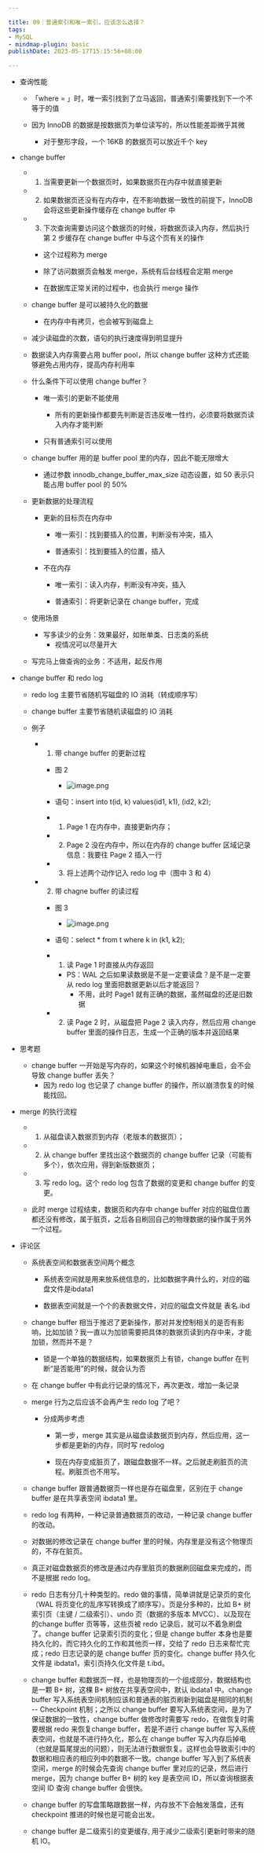 ```yaml
---

title: 09｜普通索引和唯一索引，应该怎么选择？
tags:
- MySQL
- mindmap-plugin: basic
publishDate: 2023-05-17T15:15:56+08:00

---
```


- 查询性能

    - 「where = 」时，唯一索引找到了立马返回，普通索引需要找到下一个不等于的值


    - 因为 InnoDB 的数据是按数据页为单位读写的，所以性能差距微乎其微
        - 对于整形字段，一个 16KB 的数据页可以放近千个 key

- change buffer

    - 1. 当需要更新一个数据页时，如果数据页在内存中就直接更新


    - 2. 如果数据页还没有在内存中，在不影响数据一致性的前提下，InnoDB 会将这些更新操作缓存在 change buffer 中


    - 3. 下次查询需要访问这个数据页的时候，将数据页读入内存，然后执行第 2 步缓存在 change buffer 中与这个页有关的操作

        - 这个过程称为 merge


        - 除了访问数据页会触发 merge，系统有后台线程会定期 merge


        - 在数据库正常关闭的过程中，也会执行 merge 操作


    - change buffer 是可以被持久化的数据
        - 在内存中有拷贝，也会被写到磁盘上


    - 减少读磁盘的次数，语句的执行速度得到明显提升


    - 数据读入内存需要占用 buffer pool，所以 change buffer 这种方式还能够避免占用内存，提高内存利用率


    - 什么条件下可以使用 change buffer？

        - 唯一索引的更新不能使用
            - 所有的更新操作都要先判断是否违反唯一性约，必须要将数据页读入内存才能判断


        - 只有普通索引可以使用


    - change buffer 用的是 buffer pool 里的内存，因此不能无限增大
        - 通过参数 innodb_change_buffer_max_size 动态设置，如 50 表示只能占用 buffer pool 的 50%


    - 更新数据的处理流程

        - 更新的目标页在内存中

            - 唯一索引：找到要插入的位置，判断没有冲突，插入


            - 普通索引：找到要插入的位置，插入


        - 不在内存

            - 唯一索引：读入内存，判断没有冲突，插入


            - 普通索引：将更新记录在 change buffer，完成


    - 使用场景
        - 写多读少的业务：效果最好，如账单类、日志类的系统
            - 视情况可以尽量开大


    - 写完马上做查询的业务：不适用，起反作用

- change buffer 和 redo log

    - redo log 主要节省随机写磁盘的 IO 消耗（转成顺序写）


    - change buffer 主要节省随机读磁盘的 IO 消耗


    - 例子

        - 1. 带 change buffer 的更新过程

            - 图 2
                - ![image.png](https://raw.githubusercontent.com/11ze/static/main/images/mysql45-09-1.png)



            - 语句：insert into t(id, k) values(id1, k1), (id2, k2);


            - 1. Page 1 在内存中，直接更新内存；


            - 2. Page 2 没在内存中，所以在内存的 change buffer 区域记录信息：我要往 Page 2 插入一行


            - 3. 将上述两个动作记入 redo log 中（图中 3 和 4）


        - 2. 带 chagne buffer 的读过程

            - 图 3
                - ![image.png](https://raw.githubusercontent.com/11ze/static/main/images/mysql45-09-2.png)



            - 语句：select * from t where k in (k1, k2);


            - 1. 读 Page 1 时直接从内存返回
                - PS：WAL 之后如果读数据是不是一定要读盘？是不是一定要从 redo log 里面把数据更新以后才能返回？
                    - 不用，此时 Page1 就有正确的数据，虽然磁盘的还是旧数据


            - 2. 读 Page 2 时，从磁盘把 Page 2 读入内存，然后应用 change buffer 里面的操作日志，生成一个正确的版本并返回结果

- 思考题
    - change buffer 一开始是写内存的，如果这个时候机器掉电重启，会不会导致 change buffer 丢失？
        - 因为 redo log 也记录了 change buffer 的操作，所以崩溃恢复的时候能找回。

- merge 的执行流程

    - 1. 从磁盘读入数据页到内存（老版本的数据页）；


    - 2. 从 change buffer 里找出这个数据页的 change buffer 记录（可能有多个），依次应用，得到新版数据页；


    - 3. 写 redo log。这个 redo log 包含了数据的变更和 change buffer 的变更。


    - 此时 merge 过程结束，数据页和内存中 change buffer 对应的磁盘位置都还没有修改，属于脏页，之后各自刷回自己的物理数据的操作属于另外一个过程。

- 评论区

    - 系统表空间和数据表空间两个概念

        - 系统表空间就是用来放系统信息的，比如数据字典什么的，对应的磁盘文件是ibdata1


        - 数据表空间就是一个个的表数据文件，对应的磁盘文件就是 表名.ibd


    - change buffer 相当于推迟了更新操作，那对并发控制相关的是否有影响，比如加锁？我一直以为加锁需要把具体的数据页读到内存中来，才能加锁，然而并不是？
        - 锁是一个单独的数据结构，如果数据页上有锁，change buffer 在判断“是否能用”的时候，就会认为否


    - 在 change buffer 中有此行记录的情况下，再次更改，增加一条记录


    - merge 行为之后应该不会再产生 redo log 了吧？
        - 分成两步考虑

            - 第一步，merge 其实是从磁盘读数据页到内存，然后应用，这一步都是更新的内存，同时写 redolog


            - 现在内存变成脏页了，跟磁盘数据不一样。之后就走刷脏页的流程。刷脏页也不用写。


    - change buffer 跟普通数据页一样也是存在磁盘里，区别在于 change buffer 是在共享表空间 ibdata1 里。


    - redo log 有两种，一种记录普通数据页的改动，一种记录 change buffer 的改动。


    - 对数据的修改记录在 change buffer 里的时候，内存里是没有这个物理页的，不存在脏页。


    - 真正对磁盘数据页的修改是通过内存里脏页的数据刷回磁盘来完成的，而不是根据 redo log。


    - redo 日志有分几十种类型的。redo 做的事情，简单讲就是记录页的变化（WAL 将页变化的乱序写转换成了顺序写）。页是分多种的，比如 B+ 树索引页（主键 / 二级索引）、undo 页（数据的多版本 MVCC）、以及现在的change buffer 页等等，这些页被 redo 记录后，就可以不着急刷盘了。change buffer 记录索引页的变化；但是 change buffer 本身也是要持久化的，而它持久化的工作和其他页一样，交给了 redo 日志来帮忙完成；redo 日志记录的是 change buffer 页的变化。change buffer 持久化文件是 ibdata1，索引页持久化文件是 t.ibd。


    - change buffer 和数据页一样，也是物理页的一个组成部分，数据结构也是一颗 B+ 树，这棵 B+ 树放在共享表空间中，默认 ibdata1 中。change buffer 写入系统表空间机制应该和普通表的脏页刷新到磁盘是相同的机制 -- Checkpoint 机制；之所以 change buffer 要写入系统表空间，是为了保证数据的一致性，change buffer 做修改时需要写 redo，在做恢复时需要根据 redo 来恢复change buffer，若是不进行 change buffer 写入系统表空间，也就是不进行持久化，那么在 change buffer 写入内存后掉电（也就是篇尾提出的问题），则无法进行数据恢复。这样也会导致索引中的数据和相应表的相应列中的数据不一致。change buffer 写入到了系统表空间，merge 的时候会先查询 change buffer 里对应的记录，然后进行 merge，因为 change buffer B+ 树的 key 是表空间 ID，所以查询根据表空间 ID 查询 change buffer 会很快。


    - change buffer 的写盘策略跟数据一样，内存放不下会触发落盘，还有checkpoint 推进的时候也是可能会出发。


    - change buffer 是二级索引的变更缓存, 用于减少二级索引更新时带来的随机 IO。
